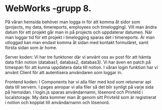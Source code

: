 ﻿# WebWorks -grupp 8.

På våran hemsida behöver man logga in för att komma åt sidor som (projects, my data, timereports, employees och timelogging). Vill man ändra datum för ett projekt går man in på projects och uppdaterar datumen. När man loggar tid för ett projekt i timelogging sparas det i timereports. Är man utloggad kan man endast komma åt sidan med kontakt formuläret, samt första sidan som är home.

Server koden: Vi har tre funktoner där vi använt oss av post för att hämta data från notion (databas1, databas2, databas3). Vi har även en patch på timespan för att kunna uppdatera data till notion. I våran login funktion har vi använt Client för att autentisera användaren som loggar in.

Frontend koden: I Components har vi alla filer med kod som retunerar api data till servern. I pages anropar vi alla filer så det blir synligt på varje sida på hemsidan. I login.js sparas användarnamn, lösenord och PrivteId i localstorage. My data kommer man åt genom sitt PrivteId som är registrerat i notion och kopplat till användarnamn och lösenord.

